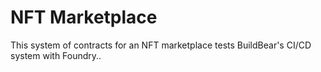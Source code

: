 # NFT Marketplace

This system of contracts for an NFT marketplace tests BuildBear's CI/CD system with Foundry..
